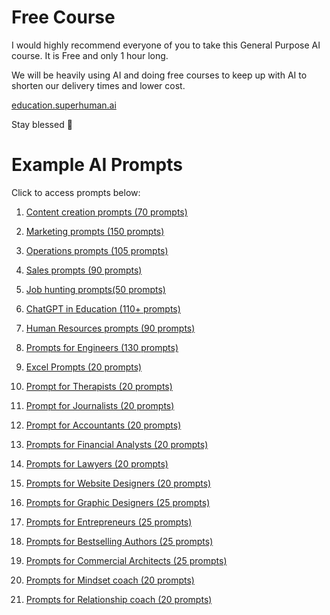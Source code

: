 # Free Course
I would highly recommend everyone of you to take this General Purpose AI course. It is Free and only 1 hour long. 

We will be heavily using AI and doing free courses to keep up with AI to shorten our delivery times and lower cost.

[education.superhuman.ai](https://education.superhuman.ai/courses/aiforwork)

Stay blessed 🍁

# Example AI Prompts

Click to access prompts below:

1.  [Content creation prompts (70 prompts)](https://www.superhuman.ai/c/content-creation-prompts)

2.  [Marketing prompts (150 prompts)](https://www.superhuman.ai/c/marketing-prompts)

3.  [Operations prompts (105 prompts)](https://www.superhuman.ai/c/operation-prompts)

4.  [Sales prompts (90 prompts)](https://www.superhuman.ai/c/sales-prompts)

5.  [Job hunting prompts(50 prompts)](https://www.superhuman.ai/c/job-hunting-prompts)

6.  [ChatGPT in Education (110+ prompts)](https://www.superhuman.ai/c/chatgpt-in-education)

7.  [Human Resources prompts (90 prompts)](https://www.superhuman.ai/c/human-resources-prompts)

8.  [Prompts for Engineers (130 prompts)](https://www.superhuman.ai/c/prompts-for-engineers)

9.  [Excel Prompts (20 prompts)](https://www.superhuman.ai/c/prompts-for-excel)

10.  [Prompt for Therapists (20 prompts)](https://www.superhuman.ai/c/prompt-for-therapists)

11.  [Prompt for Journalists (20 prompts)](https://www.superhuman.ai/c/prompt-for-journalists)

12.  [Prompt for Accountants (20 prompts)](https://www.superhuman.ai/c/prompt-for-accountants)

13.  [Prompts for Financial Analysts (20 prompts)](https://www.superhuman.ai/c/financial-analyst)

14.  [Prompts for Lawyers (20 prompts)](https://www.superhuman.ai/c/prompts-for-lawyers)

15.  [Prompts for Website Designers (20 prompts)](https://www.superhuman.ai/c/prompts-for-website-designers)

16.  [Prompts for Graphic Designers (25 prompts)](https://www.superhuman.ai/c/prompts-for-graphic-designers)

17.  [Prompts for Entrepreneurs (25 prompts)](https://www.superhuman.ai/c/prompts-for-entrepreneurs)

18.  [Prompts for Bestselling Authors (25 prompts)](https://www.superhuman.ai/c/prompts-for-bestselling-authors)

19.  [Prompts for Commercial Architects (25 prompts)](https://www.superhuman.ai/c/prompts-for-commercial-architects)

20.  [Prompts for Mindset coach (20 prompts)](https://www.superhuman.ai/c/prompts-for-mindset-coaches)

21.  [Prompts for Relationship coach (20 prompts)](https://www.superhuman.ai/c/prompts-for-relationship-coach)